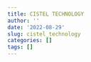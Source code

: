 ```yaml
---
title: CISTEL TECHNOLOGY
author: ''
date: '2022-08-29'
slug: cistel_technology
categories: []
tags: []
---
```


